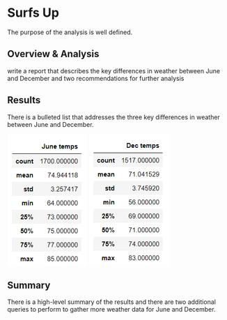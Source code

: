 # Surfs Up

The purpose of the analysis is well defined.

## Overview & Analysis

write a report that describes the key differences in weather between June and December and two recommendations for further analysis

## Results

There is a bulleted list that addresses the three key differences in weather between June and December.

![june summary](https://github.com/cewarkentin/surfs_up/blob/main/june%20summary.png)
![dec summary](https://github.com/cewarkentin/surfs_up/blob/main/dec%20summary.png)

## Summary

There is a high-level summary of the results and there are two additional queries to perform to gather more weather data for June and December.
